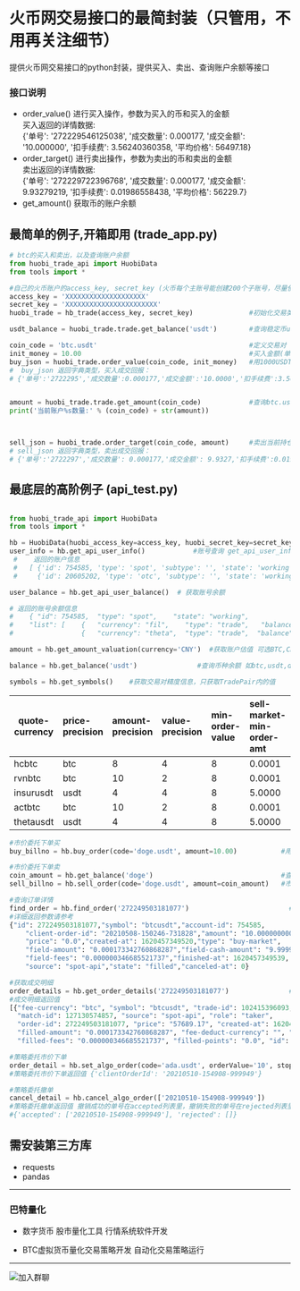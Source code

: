 # 火币网交易接口的最简封装（只管用，不用再关注细节）
提供火币网交易接口的python封装，提供买入、卖出、查询账户余额等接口

### 接口说明
* order_value() 进行买入操作，参数为买入的币和买入的金额  
买入返回的详情数据:  
{'单号': '272229546125038', '成交数量': 0.000177, '成交金额': '10.000000', '扣手续费': 3.56240360358, '平均价格': 56497.18}
* order_target() 进行卖出操作，参数为卖出的币和卖出的金额  
卖出返回的详情数据:  
{'单号': '272229722396768', '成交数量': 0.000177, '成交金额': 9.93279219, '扣手续费': 0.01986558438, '平均价格': 56229.7}
* get_amount() 获取币的账户余额

## 最简单的例子,开箱即用 (trade_app.py)  
  
```python
# btc的买入和卖出，以及查询账户余额
from huobi_trade_api import HuobiData
from tools import *

#自己的火币账户的access_key, secret_key (火币每个主账号能创建200个子账号，尽量使用子账号操作,防范风险)
access_key = 'XXXXXXXXXXXXXXXXXXXX'
secret_key = 'XXXXXXXXXXXXXXXXXXXXXXX'
huobi_trade = hb_trade(access_key, secret_key)              #初始化交易类

usdt_balance = huobi_trade.trade.get_balance('usdt')        #查询稳定币usdt的余额

coin_code = 'btc.usdt'                                      #定义交易对 
init_money = 10.00                                          #买入金额(单位:usdt)
buy_json = huobi_trade.order_value(coin_code, init_money)   #用1000USDT 买入btc
#  buy_json 返回字典类型，买入成交回报：
# {'单号':'2722295','成交数量':0.000177,'成交金额':'10.0000','扣手续费':3.562403,'平均价格':56497.18}


amount = huobi_trade.trade.get_amount(coin_code)            #查询btc.usdt交易对的数量,有精度控制
print('当前账户%s数量:' % (coin_code) + str(amount))



sell_json = huobi_trade.order_target(coin_code, amount)     #卖出当前持仓所有btc
# sell_json 返回字典类型，卖出成交回报：
# {'单号':'2722297','成交数量': 0.000177,'成交金额': 9.9327,'扣手续费':0.019865,'平均价格': 56229.7}

```






## 最底层的高阶例子 (api_test.py)  
```python

from huobi_trade_api import HuobiData
from tools import *

hb = HuobiData(huobi_access_key=access_key, huobi_secret_key=secret_key)
user_info = hb.get_api_user_info()            #账号查询 get_api_user_info
 #    返回的账户信息
 #   [ {'id': 754585, 'type': 'spot', 'subtype': '', 'state': 'working'}, 
 #     {'id': 20605202, 'type': 'otc', 'subtype': '', 'state': 'working'}  ]
```

```python
user_balance = hb.get_api_user_balance()  # 获取账号余额

# 返回的账号余额信息
#    { "id": 754585,  "type": "spot",    "state": "working",
#    "list": [    {   "currency": "fil",    "type": "trade",   "balance": "0.608150192"     },
#                 {   "currency": "theta",  "type": "trade",  "balance": "0.308798576"     } ]}
```

```python
amount = hb.get_amount_valuation(currency='CNY')  #获取账户估值 可选BTC,CNY,USD
```

```python
balance = hb.get_balance('usdt')               #查询币种余额 如btc,usdt,doge
```

```python
symbols = hb.get_symbols()    #获取交易对精度信息，只获取TradePair内的值
```

|     quote-currency |  price-precision |  amount-precision|value-precision  | min-order-value  | sell-market-min-order-amt| 
| --- | :---- | :--- |  :--- |  :--- | :--- |
|hcbtc             |    btc        |         8      |            4  |               8  |          0.0001 |                     0.0100| 
|rvnbtc            |    btc        |        10      |            2    |             8       |     0.0001        |              1.0000| 
|insurusdt       |     usdt         |        4             |     4         |        8        |    5.0000       |               0.0001| 
|actbtc        |        btc       |         10      |            2       |          8     |       0.0001    |                  0.1000| 
|thetausdt     |       usdt        |         4       |           4        |         8     |       5.0000    |                  0.1000| 


```python 
#市价委托下单买
buy_billno = hb.buy_order(code='doge.usdt', amount=10.00)           #用usdt市价买入币doge
```

```python 
#市价委托下单卖
coin_amount = hb.get_balance('doge')                                #查询出doge的余额  
sell_billno = hb.sell_order(code='doge.usdt', amount=coin_amount)   #市价卖出doge币
```

```python
#查询订单详情 
find_order = hb.find_order('272249503181077')                         #入参是单号
#详细返回参数请参考
{"id": 272249503181077,"symbol": "btcusdt","account-id": 754585,
	"client-order-id": "20210508-150246-731828","amount": "10.000000000000000000",
	"price": "0.0","created-at": 1620457349520,"type": "buy-market",
	"field-amount": "0.000173342760868287","field-cash-amount": "9.999999999999956351",
	"field-fees": "0.000000346685521737","finished-at": 1620457349539,
	"source": "spot-api","state": "filled","canceled-at": 0}
```

```python
#获取成交明细
order_details = hb.get_order_details('272249503181077')               #入参是单号
#成交明细返回值
[{"fee-currency": "btc", "symbol": "btcusdt", "trade-id": 102415396093,
  "match-id": 127130574857, "source": "spot-api", "role": "taker",
  "order-id": 272249503181077, "price": "57689.17", "created-at": 1620457349541,
  "filled-amount": "0.000173342760868287", "fee-deduct-currency": "", "fee-deduct-state": "done",
  "filled-fees": "0.000000346685521737", "filled-points": "0.0", "id": 267299340030943, "type": "buy-market"}]
```

```python
#策略委托市价下单
order_detail = hb.set_algo_order(code='ada.usdt', orderValue='10', stopPrice='1.5') 
#策略委托市价下单返回值 {'clientOrderId': '20210510-154908-999949'}
```

```python
#策略委托撤单
cancel_detail = hb.cancel_algo_order(['20210510-154908-999949'])  
#策略委托撤单返回值 撤销成功的单号在accepted列表里，撤销失败的单号在rejected列表里
#{'accepted': ['20210510-154908-999949'], 'rejected': []}
```

## 需安装第三方库
* requests
* pandas
 

----------------------------------------------------
### 巴特量化
* 数字货币 股市量化工具 行情系统软件开发

* BTC虚拟货币量化交易策略开发 自动化交易策略运行

----------------------------------------------------

![加入群聊](https://github.com/mpquant/huobi_intf/blob/main/img/qrcode.png) 

